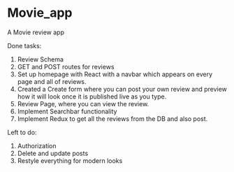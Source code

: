 # Movie_app
A Movie review app

Done tasks:
1. Review Schema
2. GET and POST routes for reviews
3. Set up homepage with React with a navbar which appears on every page and all of reviews.
4. Created a Create form where you can post your own review and preview how it will look once it is published live as you type.
5. Review Page, where you can view the review.
6. Implement Searchbar functionality
7. Implement Redux to get all the reviews from the DB and also post.

Left to do:
1. Authorization
2. Delete and update posts
3. Restyle everything for modern looks
